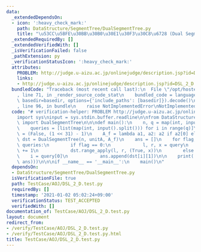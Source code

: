 ```yaml
---
data:
  _extendedDependsOn:
  - icon: ':heavy_check_mark:'
    path: DataStructure/SegmentTree/DualSegmentTree.py
    title: "\u53CC\u5BFE\u30BB\u30B0\u30E1\u30F3\u30C8\u6728 (Dual Segment Tree)"
  _extendedRequiredBy: []
  _extendedVerifiedWith: []
  _isVerificationFailed: false
  _pathExtension: py
  _verificationStatusIcon: ':heavy_check_mark:'
  attributes:
    PROBLEM: http://judge.u-aizu.ac.jp/onlinejudge/description.jsp?id=DSL_2_D
    links:
    - http://judge.u-aizu.ac.jp/onlinejudge/description.jsp?id=DSL_2_D
  bundledCode: "Traceback (most recent call last):\n  File \"/opt/hostedtoolcache/Python/3.9.5/x64/lib/python3.9/site-packages/onlinejudge_verify/documentation/build.py\"\
    , line 71, in _render_source_code_stat\n    bundled_code = language.bundle(stat.path,\
    \ basedir=basedir, options={'include_paths': [basedir]}).decode()\n  File \"/opt/hostedtoolcache/Python/3.9.5/x64/lib/python3.9/site-packages/onlinejudge_verify/languages/python.py\"\
    , line 96, in bundle\n    raise NotImplementedError\nNotImplementedError\n"
  code: "# verification-helper: PROBLEM http://judge.u-aizu.ac.jp/onlinejudge/description.jsp?id=DSL_2_D\n\
    import sys\ninput = sys.stdin.buffer.readline\n\nfrom DataStructure.SegmentTree.DualSegmentTree\
    \ import DualSegmentTree\n\n\ndef main():\n    n, q = map(int, input().split())\n\
    \    queries = [list(map(int, input().split())) for i in range(q)]\n\n    unitA\
    \ = (False, (1 << 31) - 1)\n    A_f = lambda a1, a2: a2 if a2[0] else a1\n   \
    \ dst = DualSegmentTree(n, unitA, A_f)\n    ans = []\n    for flag, *query in\
    \ queries:\n        if flag == 0:\n            l, r, x = query\n            r\
    \ += 1\n            dst.range_apply(l, r, (True, x))\n        else:\n        \
    \    i = query[0]\n            ans.append(dst[i][1])\n\n    print('\\n'.join(map(str,\
    \ ans)))\n\n\nif __name__ == '__main__':\n    main()\n"
  dependsOn:
  - DataStructure/SegmentTree/DualSegmentTree.py
  isVerificationFile: true
  path: TestCase/AOJ/DSL_2_D.test.py
  requiredBy: []
  timestamp: '2021-01-02 05:02:24+09:00'
  verificationStatus: TEST_ACCEPTED
  verifiedWith: []
documentation_of: TestCase/AOJ/DSL_2_D.test.py
layout: document
redirect_from:
- /verify/TestCase/AOJ/DSL_2_D.test.py
- /verify/TestCase/AOJ/DSL_2_D.test.py.html
title: TestCase/AOJ/DSL_2_D.test.py
---
```


